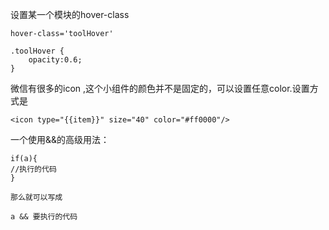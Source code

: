 设置某一个模块的hover-class

```
hover-class='toolHover'

.toolHover {
    opacity:0.6;
}
```

微信有很多的icon ,这个小组件的颜色并不是固定的，可以设置任意color.设置方式是

```
<icon type="{{item}}" size="40" color="#ff0000"/>
```



一个使用&&的高级用法：

```
if(a){
//执行的代码
}

那么就可以写成

a && 要执行的代码
```



